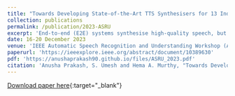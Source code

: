 ```yaml
---
title: "Towards Developing State-of-the-Art TTS Synthesisers for 13 Indian Languages with Signal Processing aided Alignments"
collection: publications
permalink: /publication/2023-ASRU
excerpt: 'End-to-end (E2E) systems synthesise high-quality speech, but this typically requires a large amount of data. As E2E synthesis progressed from Tacotron to FastSpeech2, it became evident that features representing prosody, particularly sub-word durations, are important for error-free synthesis. Variants of FastSpeech use a teacher model or forced alignments for training. This paper uses signal processing cues in tandem with forced alignment to produce accurate phone boundaries for the training data. As a result of better duration modelling, good-quality synthesisers are developed. Evaluations indicate that systems developed using the proposed signal processing-aided approach are better than systems developed using other alignment approaches, especially in low-resource scenarios. Our systems also outperform the existing best TTS systems available for 13 Indian languages.'
date: 16-20 December 2023
venue: 'IEEE Automatic Speech Recognition and Understanding Workshop (ASRU)'
paperurl: 'https://ieeexplore.ieee.org/abstract/document/10389630'
pdf: 'https://anushaprakash90.github.io/files/ASRU_2023.pdf'
citation: 'Anusha Prakash, S. Umesh and Hema A. Murthy, "Towards Developing State-of-The-Art TTS Synthesisers for 13 Indian Languages with Signal Processing Aided Alignments", 2023 IEEE Automatic Speech Recognition and Understanding Workshop (ASRU), Taipei, Taiwan, 2023, pp.1-8, doi:10.1109/ASRU57964.2023.10389630.'
---
```


[Download paper here](https://anushaprakash90.github.io/files/ASRU_2023.pdf){:target="_blank"}
<div> 
<div id="adobe-dc-view" style="width: 100%;"></div> 
<script src="https://documentcloud.adobe.com/view-sdk/main.js"></script> 
<script type="text/javascript"> 
document.addEventListener("adobe_dc_view_sdk.ready", function(){ 
var adobeDCView = new AdobeDC.View({clientId: "8e749eed332f491a857dcc87f35bf2da", divId: "adobe-dc-view"});
adobeDCView.previewFile({
content:{location: {url: "https://anushaprakash90.github.io/files/ASRU_2023.pdf"}},
metaData:{fileName: "ASRU_2023.pdf"}
}, {embedMode: "IN_LINE"});
});
</script>
</div>
